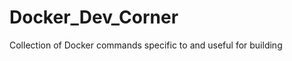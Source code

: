 Docker_Dev_Corner
=================

Collection of Docker commands specific to and useful for building
